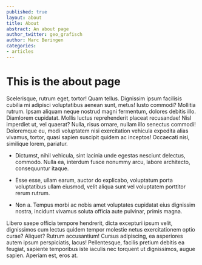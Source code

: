 ```yaml
---
published: true
layout: about
title: About
abstract: An about page
author_twitter: geo_grafisch
author: Marc Beringen
categories:
- articles
---
```


# This is the about page

Scelerisque, rutrum eget, tortor! Quam tellus. Dignissim ipsum facilisis cubilia mi adipisci voluptatibus aenean sunt, metus! Iusto commodi? Mollitia rutrum.
Ipsam aliquam neque nostrud magni fermentum, dolores debitis illo. Diamlorem cupidatat. Mollis luctus reprehenderit placeat recusandae! Nisl imperdiet ut, vel quaerat? Nulla, risus ornare, nullam illo senectus commodi! Doloremque eu, modi voluptatem nisi exercitation vehicula expedita alias vivamus, tortor, quasi sapien suscipit quidem ac inceptos! Occaecati nisi, similique lorem, pariatur.

* Dictumst, nihil vehicula, sint lacinia unde egestas nesciunt delectus, commodo. Nulla ea, interdum fusce nonummy arcu, labore architecto, consequuntur itaque.

* Esse esse, ullam earum, auctor do explicabo, voluptatum porta voluptatibus ullam eiusmod, velit aliqua sunt vel voluptatem porttitor rerum rutrum.

* Non a. Tempus morbi ac nobis amet voluptates cupidatat eius dignissim nostra, incidunt vivamus soluta officia aute pulvinar, primis magna.

Libero saepe officia tempore hendrerit, dicta excepturi ipsum velit, dignissimos cum lectus quidem tempor molestie netus exercitationem optio curae? Aliquet? Rutrum accusantium! Cursus adipiscing, ea asperiores autem ipsum perspiciatis, lacus! Pellentesque, facilis pretium debitis ea feugiat, sapiente temporibus iste iaculis nec torquent ut dignissimos, augue sapien. Aperiam est, eros at.

